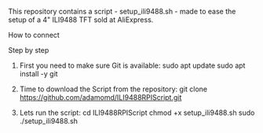 This repository contains a script - setup_ili9488.sh - made to ease the setup of a 4" ILI9488 TFT sold at AliExpress.

How to connect 

Step by step

1. First you need to make sure Git is available:
sudo apt update
sudo apt install -y git

2. Time to download the Script from the repository:
git clone https://github.com/adamomd/ILI9488RPIScript.git

3. Lets run the script:
cd ILI9488RPIScript
chmod +x setup_ili9488.sh
sudo ./setup_ili9488.sh

